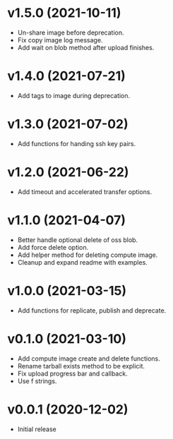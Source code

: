 v1.5.0 (2021-10-11)
===================

- Un-share image before deprecation.
- Fix copy image log message.
- Add wait on blob method after upload finishes.

v1.4.0 (2021-07-21)
===================

- Add tags to image during deprecation.

v1.3.0 (2021-07-02)
===================

- Add functions for handing ssh key pairs.

v1.2.0 (2021-06-22)
===================

- Add timeout and accelerated transfer options. 

v1.1.0 (2021-04-07)
===================

- Better handle optional delete of oss blob.
- Add force delete option.
- Add helper method for deleting compute image.
- Cleanup and expand readme with examples.

v1.0.0 (2021-03-15)
===================

- Add functions for replicate, publish and deprecate.

v0.1.0 (2021-03-10)
===================

- Add compute image create and delete functions.
- Rename tarball exists method to be explicit.
- Fix upload progress bar and callback.
- Use f strings.

v0.0.1 (2020-12-02)
===================

- Initial release
